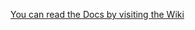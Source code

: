  

[You can read the Docs by visiting the Wiki](https://github.com/Pure-Poetry-Studio/Midi-Mix-Control/wiki/MIDI-Mix-Control-Documentation)
